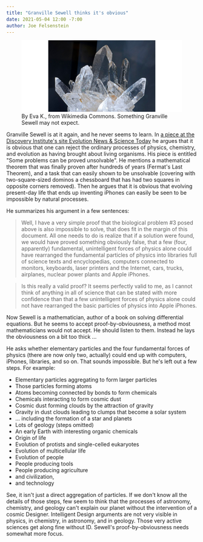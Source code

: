 ```yaml
---
title: "Granville Sewell thinks it's obvious"
date: 2021-05-04 12:00 -7:00
author: Joe Felsenstein
---
```

<figure>
  <img src="/uploads/2021/Pure_Quartz.jpg">
  <figcaption>By Eva K., from Wikimedia Commons.  Something Granville Sewell may not expect.</figcaption>
</figure>

Granville Sewell is at it again, and he never seems to learn.  In <a href="https://evolutionnews.org/2021/04/some-problems-can-be-proved-unsolvable/">a piece at the Discovery Institute's site Evolution News &amp; Science Today</a> 
he argues that it is obvious that one can reject the ordinary processes of physics, chemistry, and evolution as having brought about living organisms. His piece is entitled "Some problems can be proved unsolvable".
He mentions a mathematical theorem that was finally proven after hundreds of years (Fermat's Last Theorem), and a task that can easily shown to be unsolvable
(covering with two-square-sized dominos a chessboard that has had two squares in opposite corners removed).  Then he argues that it is obvious that evolving present-day
life that ends up inventing iPhones can easily be seen to be impossible by natural processes.
<p>
He summarizes his argument in a few sentences:

<blockquote>
Well, I have a very simple proof that the biological problem #3 posed above is also impossible to solve, that does fit in the margin of this document. All one needs 
to do is realize that if a solution were found, we would have proved something obviously false, that a few (four, apparently) fundamental, unintelligent 
forces of physics alone could have rearranged the fundamental particles of physics into libraries full of science texts and encyclopedias, 
computers connected to monitors, keyboards, laser printers and the Internet, cars, trucks, airplanes, nuclear power plants and Apple iPhones. 
</blockquote>

<blockquote>
Is this really a valid proof? It seems perfectly valid to me, as I cannot think of anything in all of science that can be stated with more 
confidence than that a few unintelligent forces of physics alone could not have rearranged the basic particles of physics into Apple iPhones.
</blockquote>

Now Sewell is a mathematician, author of a book on solving differential equations.  But he seems to accept proof-by-obviousness, a method most mathematicians
would not accept.  He should listen to them.  Instead he lays the obviousness on a bit too thick ...

<!--more-->

He asks whether elementary particles and the four fundamental forces of physics (there are now only two, actually) could end up with computers, iPhones, libraries,
and so on.  That sounds impossible.  But he's left out a few steps.  For example:
<ul>
  <li> Elementary particles aggregating to form larger particles</li>
  <li> Those particles forming atoms</li>
  <li> Atoms becoming connected by bonds to form chemicals</li>
  <li> Chemicals interacting to form cosmic dust</li>
  <li> Cosmic dust forming clouds by the attraction of gravity</li>
  <li> Gravity in dust clouds leading to clumps that become a solar system</li>
  <li> ... including the formation of a star and planets</li>
  <li> Lots of geology (steps omitted)</li>
  <li> An early Earth with interesting organic chemicals</li>
  <li> Origin of life</li>
  <li> Evolution of protists and single-celled eukaryotes</li>
  <li> Evolution of multicellular life</li>
  <li> Evolution of people</li>
  <li> People producing tools</li>
  <li> People producing agriculture</li>
  <li> and civilization,</li>
  <li> and technology</li>
</ul>

<p>
See, it isn't just a direct aggregation of particles.  If we don't know all the details of those steps, few seem to think that the processes of astronomy, 
chemistry, and geology can't explain our planet without the intervention of a cosmic Designer.  Intelligent Design arguments are not very visible in physics, in chemistry, in astronomy, 
and in geology.  Those very active sciences get along fine without ID.  Sewell's proof-by-obviousness needs somewhat more focus.
